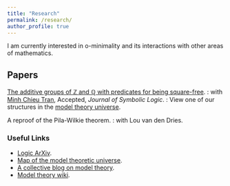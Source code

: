 ```yaml
---
title: "Research"
permalink: /research/
author_profile: true
---
```


I am currently interested in o-minimality and its interactions with other areas of mathematics.

## Papers
<a href="https://arxiv.org/abs/1707.00096" target="_blank"> The additive groups of ℤ and ℚ with predicates for being square-free</a>.
: with <a href="https://faculty.math.illinois.edu/~mctran2/" target="_blank"> Minh Chieu Tran</a>, Accepted, <i>Journal of Symbolic Logic</i>.
: View one of our structures in the <a href="http://forkinganddividing.com/#_02_54" target="blank"> model theory universe</a>.

A reproof of the Pila-Wilkie theorem.
: with Lou van den Dries.
 
 
### Useful Links
* <a href="https://arxiv.org/list/math.LO/recent" target="_blank"> Logic ArXiv</a>.
* <a href="http://forkinganddividing.com/" target="_blank"> Map of the model theoretic universe</a>. 
* <a href="https://ffbandf.wordpress.com/about/" target="_blank"> A collective blog on model theory</a>.
* <a href="https://modeltheory.fandom.com/wiki/Special:AllPages" target="_blank"> Model theory wiki</a>.
